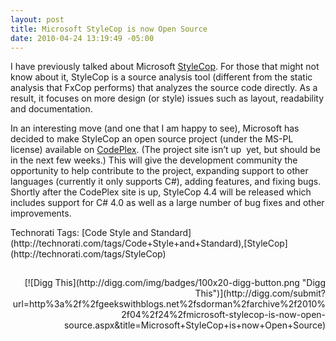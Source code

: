 ```yaml
---
layout: post
title: Microsoft StyleCop is now Open Source
date: 2010-04-24 13:19:49 -05:00
---
```


I have previously talked about Microsoft [StyleCop](scottdorman.github.io). For those that might not know about it, StyleCop is a source analysis tool (different from the static analysis that FxCop performs) that analyzes the source code directly. As a result, it focuses on more design (or style) issues such as layout, readability and documentation.

In an interesting move (and one that I am happy to see), Microsoft has decided to make StyleCop an open source project (under the MS-PL license) available on [CodePlex](http://stylecop.codeplex.com/). (The project site isn’t up  yet, but should be in the next few weeks.) This will give the development community the opportunity to help contribute to the project, expanding support to other languages (currently it only supports C#), adding features, and fixing bugs. Shortly after the CodePlex site is up, StyleCop 4.4 will be released which includes support for C# 4.0 as well as a large number of bug fixes and other improvements.

<div id="scid:0767317B-992E-4b12-91E0-4F059A8CECA8:7f89b8cb-94d7-4822-9c90-88263b25ba39" class="wlWriterSmartContent" style="padding-bottom: 0px; margin: 0px; padding-left: 0px; padding-right: 0px; display: inline; float: none; padding-top: 0px">Technorati Tags: [Code Style and Standard](http://technorati.com/tags/Code+Style+and+Standard),[StyleCop](http://technorati.com/tags/StyleCop)</div>
<div id="postToolbar" style="text-align: right; padding-bottom: 4px; margin: 0px; padding-left: 0px; padding-right: 0px; padding-top: 4px"> </div>
<div class="wlWriterHeaderFooter" style="text-align: right; padding-bottom: 4px; margin: 0px; padding-left: 0px; padding-right: 0px; padding-top: 4px">[![Digg This](http://digg.com/img/badges/100x20-digg-button.png "Digg This")](http://digg.com/submit?url=http%3a%2f%2fgeekswithblogs.net%2fsdorman%2farchive%2f2010%2f04%2f24%2fmicrosoft-stylecop-is-now-open-source.aspx&title=Microsoft+StyleCop+is+now+Open+Source)</div>

